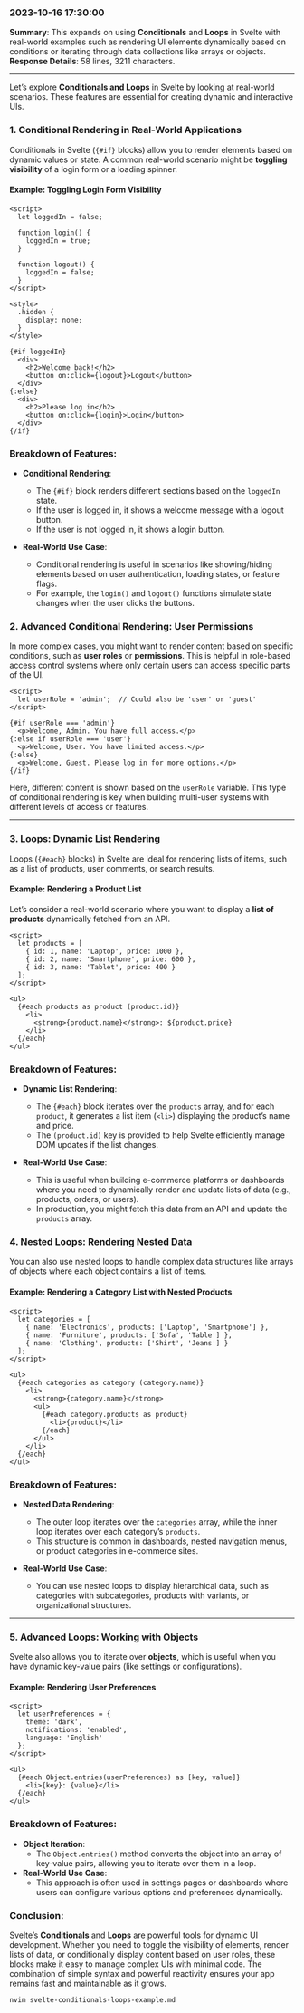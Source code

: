 ### 2023-10-16 17:30:00

**Summary**: This expands on using **Conditionals** and **Loops** in Svelte with real-world examples such as rendering UI elements dynamically based on conditions or iterating through data collections like arrays or objects.  
**Response Details**: 58 lines, 3211 characters.

---

Let’s explore **Conditionals and Loops** in Svelte by looking at real-world scenarios. These features are essential for creating dynamic and interactive UIs.

### 1. **Conditional Rendering in Real-World Applications**

Conditionals in Svelte (`{#if}` blocks) allow you to render elements based on dynamic values or state. A common real-world scenario might be **toggling visibility** of a login form or a loading spinner.

#### Example: Toggling Login Form Visibility

```svelte
<script>
  let loggedIn = false;

  function login() {
    loggedIn = true;
  }

  function logout() {
    loggedIn = false;
  }
</script>

<style>
  .hidden {
    display: none;
  }
</style>

{#if loggedIn}
  <div>
    <h2>Welcome back!</h2>
    <button on:click={logout}>Logout</button>
  </div>
{:else}
  <div>
    <h2>Please log in</h2>
    <button on:click={login}>Login</button>
  </div>
{/if}
```

### Breakdown of Features:

- **Conditional Rendering**:

  - The `{#if}` block renders different sections based on the `loggedIn` state.
  - If the user is logged in, it shows a welcome message with a logout button.
  - If the user is not logged in, it shows a login button.

- **Real-World Use Case**:
  - Conditional rendering is useful in scenarios like showing/hiding elements based on user authentication, loading states, or feature flags.
  - For example, the `login()` and `logout()` functions simulate state changes when the user clicks the buttons.

### 2. **Advanced Conditional Rendering: User Permissions**

In more complex cases, you might want to render content based on specific conditions, such as **user roles** or **permissions**. This is helpful in role-based access control systems where only certain users can access specific parts of the UI.

```svelte
<script>
  let userRole = 'admin';  // Could also be 'user' or 'guest'
</script>

{#if userRole === 'admin'}
  <p>Welcome, Admin. You have full access.</p>
{:else if userRole === 'user'}
  <p>Welcome, User. You have limited access.</p>
{:else}
  <p>Welcome, Guest. Please log in for more options.</p>
{/if}
```

Here, different content is shown based on the `userRole` variable. This type of conditional rendering is key when building multi-user systems with different levels of access or features.

---

### 3. **Loops: Dynamic List Rendering**

Loops (`{#each}` blocks) in Svelte are ideal for rendering lists of items, such as a list of products, user comments, or search results.

#### Example: Rendering a Product List

Let’s consider a real-world scenario where you want to display a **list of products** dynamically fetched from an API.

```svelte
<script>
  let products = [
    { id: 1, name: 'Laptop', price: 1000 },
    { id: 2, name: 'Smartphone', price: 600 },
    { id: 3, name: 'Tablet', price: 400 }
  ];
</script>

<ul>
  {#each products as product (product.id)}
    <li>
      <strong>{product.name}</strong>: ${product.price}
    </li>
  {/each}
</ul>
```

### Breakdown of Features:

- **Dynamic List Rendering**:

  - The `{#each}` block iterates over the `products` array, and for each `product`, it generates a list item (`<li>`) displaying the product’s name and price.
  - The `(product.id)` key is provided to help Svelte efficiently manage DOM updates if the list changes.

- **Real-World Use Case**:
  - This is useful when building e-commerce platforms or dashboards where you need to dynamically render and update lists of data (e.g., products, orders, or users).
  - In production, you might fetch this data from an API and update the `products` array.

### 4. **Nested Loops: Rendering Nested Data**

You can also use nested loops to handle complex data structures like arrays of objects where each object contains a list of items.

#### Example: Rendering a Category List with Nested Products

```svelte
<script>
  let categories = [
    { name: 'Electronics', products: ['Laptop', 'Smartphone'] },
    { name: 'Furniture', products: ['Sofa', 'Table'] },
    { name: 'Clothing', products: ['Shirt', 'Jeans'] }
  ];
</script>

<ul>
  {#each categories as category (category.name)}
    <li>
      <strong>{category.name}</strong>
      <ul>
        {#each category.products as product}
          <li>{product}</li>
        {/each}
      </ul>
    </li>
  {/each}
</ul>
```

### Breakdown of Features:

- **Nested Data Rendering**:

  - The outer loop iterates over the `categories` array, while the inner loop iterates over each category’s `products`.
  - This structure is common in dashboards, nested navigation menus, or product categories in e-commerce sites.

- **Real-World Use Case**:
  - You can use nested loops to display hierarchical data, such as categories with subcategories, products with variants, or organizational structures.

---

### 5. **Advanced Loops: Working with Objects**

Svelte also allows you to iterate over **objects**, which is useful when you have dynamic key-value pairs (like settings or configurations).

#### Example: Rendering User Preferences

```svelte
<script>
  let userPreferences = {
    theme: 'dark',
    notifications: 'enabled',
    language: 'English'
  };
</script>

<ul>
  {#each Object.entries(userPreferences) as [key, value]}
    <li>{key}: {value}</li>
  {/each}
</ul>
```

### Breakdown of Features:

- **Object Iteration**:
  - The `Object.entries()` method converts the object into an array of key-value pairs, allowing you to iterate over them in a loop.
- **Real-World Use Case**:
  - This approach is often used in settings pages or dashboards where users can configure various options and preferences dynamically.

### Conclusion:

Svelte’s **Conditionals** and **Loops** are powerful tools for dynamic UI development. Whether you need to toggle the visibility of elements, render lists of data, or conditionally display content based on user roles, these blocks make it easy to manage complex UIs with minimal code. The combination of simple syntax and powerful reactivity ensures your app remains fast and maintainable as it grows.

```bash
nvim svelte-conditionals-loops-example.md
```
